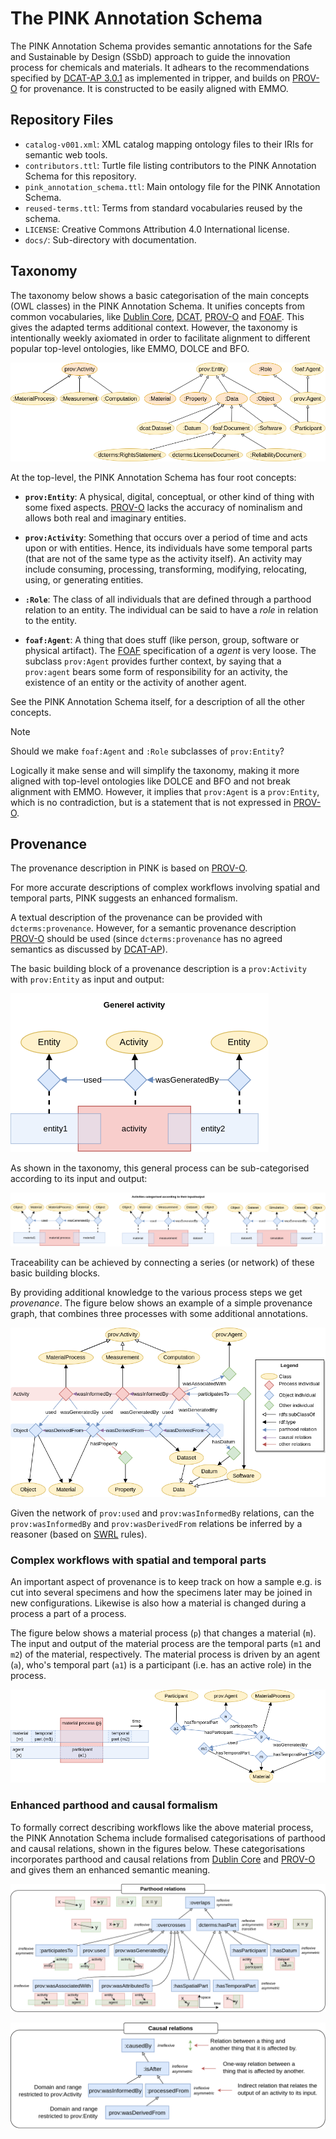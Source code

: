 # The PINK Annotation Schema
The PINK Annotation Schema provides semantic annotations for the Safe and Sustainable by Design (SSbD) approach to guide the innovation process for chemicals and materials.
It adhears to the recommendations specified by [DCAT-AP 3.0.1] as implemented in tripper, 
and builds on [PROV-O] for provenance.
It is constructed to be easily aligned with EMMO.


## Repository Files
- `catalog-v001.xml`: XML catalog mapping ontology files to their IRIs for semantic web tools.
- `contributors.ttl`: Turtle file listing contributors to the PINK Annotation Schema for this repository.
- `pink_annotation_schema.ttl`: Main ontology file for the PINK Annotation Schema.
- `reused-terms.ttl`: Terms from standard vocabularies reused by the schema.
- `LICENSE`: Creative Commons Attribution 4.0 International license.
- `docs/`: Sub-directory with documentation.


## Taxonomy
The taxonomy below shows a basic categorisation of the main concepts (OWL classes) in the PINK Annotation Schema.
It unifies concepts from common vocabularies, like [Dublin Core], [DCAT], [PROV-O] and [FOAF].
This gives the adapted terms additional context.
However, the taxonomy is intentionally weekly axiomated in order to facilitate alignment to different popular top-level ontologies, like EMMO, DOLCE and BFO.


![Taxonomy](docs/figs/taxonomy.png)

At the top-level, the PINK Annotation Schema has four root concepts:

- **`prov:Entity`**: A physical, digital, conceptual, or other kind of thing with some fixed aspects.
  [PROV-O] lacks the accuracy of nominalism and allows both real and imaginary entities.

- **`prov:Activity`**: Something that occurs over a period of time and acts upon or with entities.
  Hence, its individuals have some temporal parts (that are not of the same type as the activity itself).
  An activity may include consuming, processing, transforming, modifying, relocating, using, or generating entities.

- **`:Role`**: The class of all individuals that are defined through a parthood relation to an entity.
  The individual can be said to have a *role* in relation to the entity.

- **`foaf:Agent`**: A thing that does stuff (like person, group, software or physical artifact).
  The [FOAF] specification of a *agent* is very loose.
  The subclass `prov:Agent` provides further context, by saying that a `prov:agent` bears some form of responsibility for an activity, the existence of an entity or the activity of another agent. 

See the PINK Annotation Schema itself, for a description of all the other concepts.

> [!NOTE]
> Should we make `foaf:Agent` and `:Role` subclasses of `prov:Entity`?
>
> Logically it make sense and will simplify the taxonomy, making it more aligned with top-level ontologies like DOLCE and BFO and not break alignment with EMMO.
> However, it implies that `prov:Agent` is a `prov:Entity`, which is no contradiction, but is a statement that is not expressed in [PROV-O].


## Provenance
The provenance description in PINK is based on [PROV-O].

For more accurate descriptions of complex workflows involving spatial and temporal parts, PINK suggests an enhanced formalism.

A textual description of the provenance can be provided with `dcterms:provenance`.
However, for a semantic provenance description [PROV-O] should be used (since `dcterms:provenance` has no agreed semantics as discussed by [DCAT-AP][dcatap-provenance]).

The basic building block of a provenance description is a `prov:Activity` with `prov:Entity` as input and output:

![General activity](docs/figs/general-activity.png)

As shown in the taxonomy, this general process can be sub-categorised according to its input and output:

![Categorised activities](docs/figs/categorised-activities.png)

Traceability can be achieved by connecting a series (or network) of these basic building blocks.
<!-- When two or more intentionally planned processes are connected this way, we call it a *workflow*. -->
By providing additional knowledge to the various process steps we get *provenance*.
The figure below shows an example of a simple provenance graph, that combines three processes with some additional annotations.

![Provenance](docs/figs/provenance.png)

Given the network of `prov:used` and `prov:wasInformedBy` relations, can the `prov:wasInformedBy` and `prov:wasDerivedFrom` relations be inferred by a reasoner (based on [SWRL] rules).



### Complex workflows with spatial and temporal parts
An important aspect of provenance is to keep track on how a sample e.g. is cut into several specimens and how the specimens later may be joined in new configurations.
Likewise is also how a material is changed during a process a part of a process.

The figure below shows a material process (`p`) that changes a material (`m`).
The input and output of the material process are the temporal parts (`m1` and `m2`) of the material, respectively.
The material process is driven by an agent (`a`), who's temporal part (`a1`) is a participant (i.e. has an active role) in the process.

![Material process](docs/figs/material-process.png)


### Enhanced parthood and causal formalism
To formally correct describing workflows like the above material process, the PINK Annotation Schema include formalised categorisations of parthood and causal relations, shown in the figures below.
These categorisations incorporates parthood and causal relations from [Dublin Core] and [PROV-O] and gives them an enhanced semantic meaning.

![Parthood relations](docs/figs/parthood-relations.png)

![Causal relations](docs/figs/causal-relations.png)



[DCAT-AP 3.0.1]: https://semiceu.github.io/DCAT-AP/releases/3.0.1/
[DCAT]: https://www.w3.org/TR/vocab-dcat-3/
[FOAF]: http://xmlns.com/foaf/spec/
[PROV-O]: https://www.w3.org/TR/prov-o/
[Dublin Core]: https://www.dublincore.org/specifications/dublin-core/dcmi-terms/
[dcatap-provenance]: https://interoperable-europe.ec.europa.eu/collection/semic-support-centre/solution/dcat-application-profile-implementation-guidelines/release-5
[SWRL]: https://www.w3.org/submissions/SWRL/

